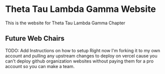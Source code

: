 # Theta Tau Lambda Gamma Website
This is the website for Theta Tau Lambda Gamma Chapter

## Future Web Chairs
TODO: Add Instructions on how to setup
Right now I'm forking it to my own account and pulling any upstream changes to deploy on vercel cause you can't deploy github organization websites without paying them for a pro account so you can make a team.
